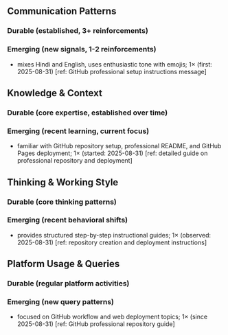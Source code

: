 ## Communication Patterns
### Durable (established, 3+ reinforcements)

### Emerging (new signals, 1-2 reinforcements)
- mixes Hindi and English, uses enthusiastic tone with emojis; 1× (first: 2025-08-31) [ref: GitHub professional setup instructions message]

## Knowledge & Context
### Durable (core expertise, established over time)

### Emerging (recent learning, current focus)
- familiar with GitHub repository setup, professional README, and GitHub Pages deployment; 1× (started: 2025-08-31) [ref: detailed guide on professional repository and deployment]

## Thinking & Working Style
### Durable (core thinking patterns)

### Emerging (recent behavioral shifts)
- provides structured step-by-step instructional guides; 1× (observed: 2025-08-31) [ref: repository creation and deployment instructions]

## Platform Usage & Queries
### Durable (regular platform activities)

### Emerging (new query patterns)
- focused on GitHub workflow and web deployment topics; 1× (since 2025-08-31) [ref: GitHub professional repository guide]